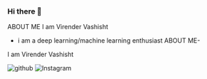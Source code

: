 ### Hi there 👋

<!--
**vashisht9474/vashisht9474** is a ✨ _special_ ✨ repository because its `README.md` (this file) appears on your GitHub profile.

Here are some ideas to get you started:


-->
ABOUT ME
I am Virender Vashisht
- i am a deep learning/machine learning enthusiast
ABOUT ME-

I am Virender Vashisht

![github](https://img.shields.io/badge/GitHub-000000?style=for-the-badge&logo=GitHub&logoColor=white)
![Instagram](https://img.shields.io/badge/Instagram-000000?style=for-the-badge&logo=Instagram&logoColor=pink)

